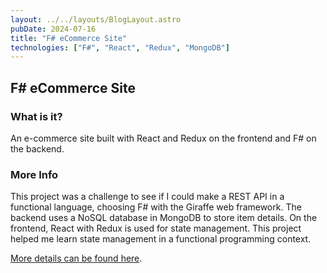 ```yaml
---
layout: ../../layouts/BlogLayout.astro
pubDate: 2024-07-16
title: "F# eCommerce Site"
technologies: ["F#", "React", "Redux", "MongoDB"]
---
```


## F# eCommerce Site

### What is it?

An e-commerce site built with React and Redux on the frontend and F# on the backend.

### More Info

This project was a challenge to see if I could make a REST API in a functional language, choosing F# with the Giraffe web framework. The backend uses a NoSQL database in MongoDB to store item details. On the frontend, React with Redux is used for state management. This project helped me learn state management in a functional programming context.

[More details can be found here](https://dayangrah.am/work/f-ecommerce-site).
